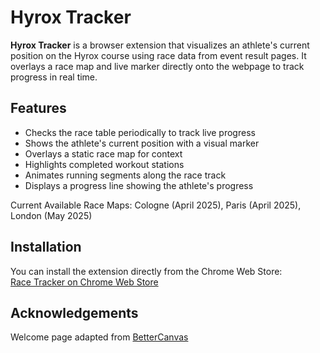 # Hyrox Tracker
**Hyrox Tracker** is a browser extension that visualizes an athlete's current position on the Hyrox course using race data from event result pages. It overlays a race map and live marker directly onto the webpage to track progress in real time.

## Features

- Checks the race table periodically to track live progress
- Shows the athlete's current position with a visual marker
- Overlays a static race map for context
- Highlights completed workout stations
- Animates running segments along the race track
- Displays a progress line showing the athlete's progress

Current Available Race Maps: Cologne (April 2025), Paris (April 2025), London (May 2025)

## Installation

You can install the extension directly from the Chrome Web Store:  
[Race Tracker on Chrome Web Store](https://chromewebstore.google.com/detail/race-tracker/cjpcedbmmjdjlnibdhfmljjdpeicnfkf)

## Acknowledgements

Welcome page adapted from [BetterCanvas](https://github.com/ksucpea/bettercanvas)